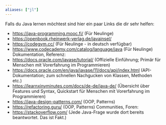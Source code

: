 ```yaml
---
aliases: ["jl"]
---
```


Falls du Java lernen möchtest sind hier ein paar Links die dir sehr helfen:
- <https://java-programming.mooc.fi/> (Für Neulinge)
- <https://openbook.rheinwerk-verlag.de/javainsel/>
- <https://codegym.cc/> (Für Neulinge - in deutsch verfügbar)
- <https://www.codecademy.com/catalog/language/java> (Für Neulinge)
Dokumentation, Referenz:
- <https://docs.oracle.com/javase/tutorial/> (Offizielle Einführung; Primär für Menschen mit Vorerfahrung im Programmieren)
- <https://docs.oracle.com/en/java/javase/11/docs/api/index.html>  (API-Dokumentation; zum schnellen Nachgucken von Klassen, Methoden etc.)
- <https://learnxinyminutes.com/docs/de-de/java-de/> (Übersicht über Features und Syntax, Quickstart für Menschen mit Vorerfahrung im Programmieren)
- <https://java-design-patterns.com/> (OOP, Patterns)
- <https://refactoring.guru/> (OOP, Patterns)
Communities, Foren:
- <https://stackoverflow.com/> (Jede Java-Frage wurde dort bereits beantwortet. Das ist Fakt.)
